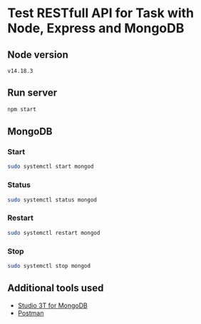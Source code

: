 # Test RESTfull API for Task with Node, Express and MongoDB

## Node version

`v14.18.3`

## Run server

```sh
npm start
```

## MongoDB

### Start

```sh
sudo systemctl start mongod
```

### Status

```sh
sudo systemctl status mongod
```

### Restart

```sh
sudo systemctl restart mongod
```

### Stop

```sh
sudo systemctl stop mongod
```

## Additional tools used

- [Studio 3T for MongoDB](https://studio3t.com/knowledge-base/articles/how-to-install-studio-3t-on-linux/)
- [Postman](https://www.postman.com/)
